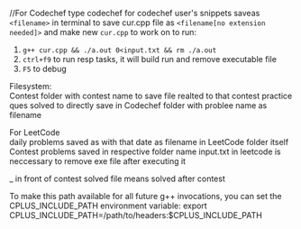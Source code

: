 //For Codechef
type codechef for codechef user's snippets
saveas `<filename>` in terminal to save cur.cpp file as `<filename[no extension needed]>` and make new `cur.cpp` to work on
to run:
1) `g++ cur.cpp && ./a.out 0<input.txt && rm ./a.out`
2) `ctrl+f9` to run resp tasks, it will build run and remove executable file
3) `F5` to debug


Filesystem:<br>
Contest folder with contest name to save file realted to that contest
practice ques solved to directly save in Codechef folder with problee name as filename

For LeetCode<br>
daily problems saved as with that date as filename in LeetCode folder itself
Contest problems saved in respective folder name
input.txt in leetcode is neccessary to remove exe file after executing it

_ in front of contest solved file means solved after contest

To make this path available for all future g++ invocations, you can set the CPLUS_INCLUDE_PATH environment variable:
export CPLUS_INCLUDE_PATH=/path/to/headers:$CPLUS_INCLUDE_PATH